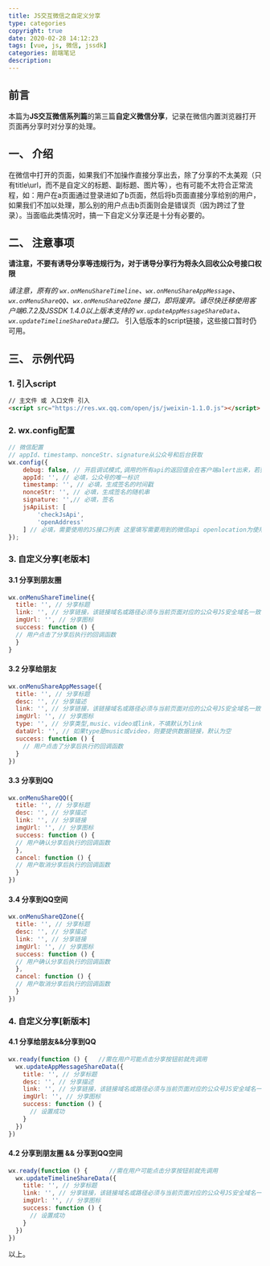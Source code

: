 ```yaml
---
title: JS交互微信之自定义分享
type: categories
copyright: true
date: 2020-02-28 14:12:23
tags: [vue, js, 微信, jssdk]
categories: 前端笔记
description:
---
```


## 前言
本篇为**JS交互微信系列篇**的第三篇**自定义微信分享**，记录在微信内置浏览器打开页面再分享时对分享的处理。

## 一、 介绍
在微信中打开的页面，如果我们不加操作直接分享出去，除了分享的不太美观（只有title\url，而不是自定义的标题、副标题、图片等），也有可能不太符合正常流程，如：用户在a页面通过登录进如了b页面，然后将b页面直接分享给别的用户，如果我们不加以处理，那么别的用户点击b页面则会是错误页（因为跨过了登录）。当面临此类情况时，搞一下自定义分享还是十分有必要的。

## 二、 注意事项
**请注意，不要有诱导分享等违规行为，对于诱导分享行为将永久回收公众号接口权限**

*请注意，原有的 `wx.onMenuShareTimeline`、`wx.onMenuShareAppMessage`、`wx.onMenuShareQQ`、`wx.onMenuShareQZone` 接口，即将废弃。请尽快迁移使用客户端6.7.2及JSSDK 1.4.0以上版本支持的 `wx.updateAppMessageShareData`、`wx.updateTimelineShareData`接口。*
引入低版本的script链接，这些接口暂时仍可用。

## 三、 示例代码
### 1. 引入script
```html
// 主文件 或 入口文件 引入
<script src="https://res.wx.qq.com/open/js/jweixin-1.1.0.js"></script>
```

### 2. wx.config配置
```js
// 微信配置
// appId、timestamp、nonceStr、signature从公众号和后台获取
wx.config({
    debug: false, // 开启调试模式,调用的所有api的返回值会在客户端alert出来，若要查看传入的参数，可以在pc端打开，参数信息会通过log打出，仅在pc端时才会打印。
    appId: '', // 必填，公众号的唯一标识
    timestamp: '', // 必填，生成签名的时间戳
    nonceStr: '', // 必填，生成签名的随机串
    signature: '',// 必填，签名
    jsApiList: [
        'checkJsApi',
        'openAddress'
    ] // 必填，需要使用的JS接口列表 这里填写需要用到的微信api openlocation为使用微信内置地图查看位置接口
});
```

### 3. 自定义分享[老版本]
#### 3.1 分享到朋友圈
```js
wx.onMenuShareTimeline({
  title: '', // 分享标题
  link: '', // 分享链接，该链接域名或路径必须与当前页面对应的公众号JS安全域名一致
  imgUrl: '', // 分享图标
  success: function () {
  // 用户点击了分享后执行的回调函数
  }
}
```

#### 3.2 分享给朋友
```js
wx.onMenuShareAppMessage({
  title: '', // 分享标题
  desc: '', // 分享描述
  link: '', // 分享链接，该链接域名或路径必须与当前页面对应的公众号JS安全域名一致
  imgUrl: '', // 分享图标
  type: '', // 分享类型,music、video或link，不填默认为link
  dataUrl: '', // 如果type是music或video，则要提供数据链接，默认为空
  success: function () {
    // 用户点击了分享后执行的回调函数
  }
})
```

#### 3.3 分享到QQ
```js
wx.onMenuShareQQ({
  title: '', // 分享标题
  desc: '', // 分享描述
  link: '', // 分享链接
  imgUrl: '', // 分享图标
  success: function () {
  // 用户确认分享后执行的回调函数
  },
  cancel: function () {
  // 用户取消分享后执行的回调函数
  }
})
```

#### 3.4 分享到QQ空间
```js
wx.onMenuShareQZone({
  title: '', // 分享标题
  desc: '', // 分享描述
  link: '', // 分享链接
  imgUrl: '', // 分享图标
  success: function () {
  // 用户确认分享后执行的回调函数
  },
  cancel: function () {
  // 用户取消分享后执行的回调函数
  }
})
```

### 4. 自定义分享[新版本]
#### 4.1 分享给朋友&&分享到QQ
```js
wx.ready(function () {   //需在用户可能点击分享按钮前就先调用
  wx.updateAppMessageShareData({ 
    title: '', // 分享标题
    desc: '', // 分享描述
    link: '', // 分享链接，该链接域名或路径必须与当前页面对应的公众号JS安全域名一致
    imgUrl: '', // 分享图标
    success: function () {
      // 设置成功
    }
  })
})
```

#### 4.2 分享到朋友圈 && 分享到QQ空间
```js
wx.ready(function () {      //需在用户可能点击分享按钮前就先调用
  wx.updateTimelineShareData({ 
    title: '', // 分享标题
    link: '', // 分享链接，该链接域名或路径必须与当前页面对应的公众号JS安全域名一致
    imgUrl: '', // 分享图标
    success: function () {
      // 设置成功
    }
  })
})
```


以上。



